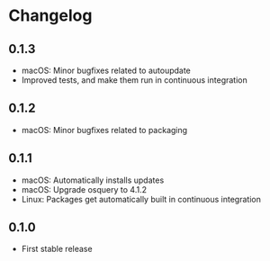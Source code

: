 # Changelog

## 0.1.3

* macOS: Minor bugfixes related to autoupdate
* Improved tests, and make them run in continuous integration

## 0.1.2

* macOS: Minor bugfixes related to packaging

## 0.1.1

* macOS: Automatically installs updates
* macOS: Upgrade osquery to 4.1.2
* Linux: Packages get automatically built in continuous integration

## 0.1.0

* First stable release
